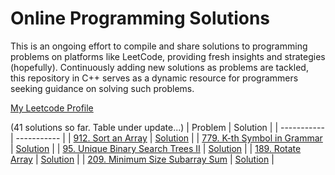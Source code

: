 # Online Programming Solutions

This is an ongoing effort to compile and share solutions to programming problems on platforms like LeetCode, providing fresh insights and strategies (hopefully). Continuously adding new solutions as problems are tackled, this repository in C++ serves as a dynamic resource for programmers seeking guidance on solving such problems.

[My Leetcode Profile](https://leetcode.com/abhishekaudupa/)

(41 solutions so far. Table under update...)
| Problem | Solution |
| ----------- | ----------- |
| [912. Sort an Array](https://leetcode.com/problems/sort-an-array/description/) | [Solution](https://github.com/abhishekaudupa/Online-Programming-Solutions/commit/590a6d58ea5b1fc894484bf727cdfe4813177568) |
| [779. K-th Symbol in Grammar](https://leetcode.com/problems/k-th-symbol-in-grammar/description/) | [Solution](https://github.com/abhishekaudupa/Online-Programming-Solutions/commit/7b8d95fa0c8c8c622ddba2b836a232a7dfb3c9e6) |
| [95. Unique Binary Search Trees II](https://leetcode.com/problems/unique-binary-search-trees-ii/description/) | [Solution](https://github.com/abhishekaudupa/Online-Programming-Solutions/commit/f5b378ff0f321809976fb623d7b6abcf44275c22) |
| [189. Rotate Array](https://leetcode.com/problems/rotate-array/description/) | [Solution](https://github.com/abhishekaudupa/Online-Programming-Solutions/commit/ccb77cb2ff4b30787110ad4fa71e10f035b7b128) |
| [209. Minimum Size Subarray Sum](https://leetcode.com/problems/minimum-size-subarray-sum/description/) | [Solution](https://github.com/abhishekaudupa/Online-Programming-Solutions/commit/ccb77cb2ff4b30787110ad4fa71e10f035b7b128) |
